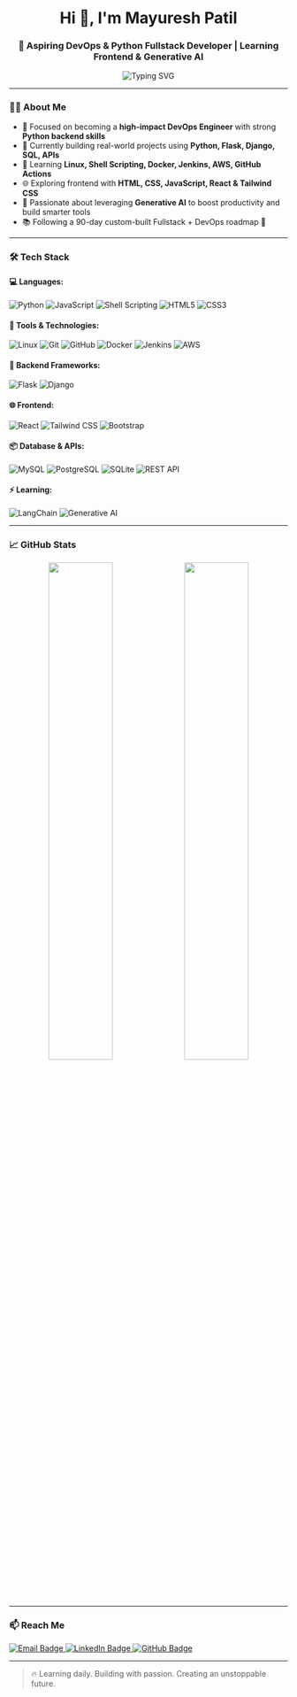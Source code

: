 <h1 align="center">Hi 👋, I'm Mayuresh Patil</h1>
<h3 align="center">🚀 Aspiring DevOps & Python Fullstack Developer | Learning Frontend & Generative AI</h3>

<p align="center">   <img src="https://readme-typing-svg.demolab.com?font=Fira+Code&size=25&pause=1000&color=00BFFF&center=true&vCenter=true&width=950&height=70&lines=Frontend+%E2%9D%A4+Backend+%E2%9D%A4+Database+%E2%9D%A4+DevOps;%F0%9F%93%9A+Learning+Every+Day....;%F0%9F%9A%80+Strengthening+Logic+with+Projects+%26+Practice;%E2%9A%99%EF%B8%8F+Automating+Workflows+using+DevOps" alt="Typing SVG" /> </p> 

---

### 👨‍💻 About Me

- 🎯 Focused on becoming a **high-impact DevOps Engineer** with strong **Python backend skills**  
- 🔁 Currently building real-world projects using **Python, Flask, Django, SQL, APIs**  
- 🧠 Learning **Linux, Shell Scripting, Docker, Jenkins, AWS, GitHub Actions**  
- 🌐 Exploring frontend with **HTML, CSS, JavaScript, React & Tailwind CSS**  
- 🤖 Passionate about leveraging **Generative AI** to boost productivity and build smarter tools  
- 📚 Following a 90-day custom-built Fullstack + DevOps roadmap 💪  

---

### 🛠️ Tech Stack

#### 💻 Languages:
![Python](https://img.shields.io/badge/-Python-3776AB?logo=python&logoColor=white)
![JavaScript](https://img.shields.io/badge/-JavaScript-F7DF1E?logo=javascript&logoColor=black)
![Shell Scripting](https://img.shields.io/badge/-Shell-4EAA25?logo=gnu-bash&logoColor=white)
![HTML5](https://img.shields.io/badge/-HTML5-E34F26?logo=html5&logoColor=white)
![CSS3](https://img.shields.io/badge/-CSS3-1572B6?logo=css3&logoColor=white)

#### 🧰 Tools & Technologies:
![Linux](https://img.shields.io/badge/-Linux-FCC624?logo=linux&logoColor=black)
![Git](https://img.shields.io/badge/-Git-F05032?logo=git&logoColor=white)
![GitHub](https://img.shields.io/badge/-GitHub-181717?logo=github&logoColor=white)
![Docker](https://img.shields.io/badge/-Docker-2496ED?logo=docker&logoColor=white)
![Jenkins](https://img.shields.io/badge/-Jenkins-D24939?logo=jenkins&logoColor=white)
![AWS](https://img.shields.io/badge/-AWS-232F3E?logo=amazonaws&logoColor=white)

#### 🧱 Backend Frameworks:
![Flask](https://img.shields.io/badge/-Flask-000000?logo=flask&logoColor=white)
![Django](https://img.shields.io/badge/-Django-092E20?logo=django&logoColor=white)

#### 🌐 Frontend:
![React](https://img.shields.io/badge/-React-61DAFB?logo=react&logoColor=black)
![Tailwind CSS](https://img.shields.io/badge/-Tailwind%20CSS-06B6D4?logo=tailwind-css&logoColor=white)
![Bootstrap](https://img.shields.io/badge/-Bootstrap-7952B3?logo=bootstrap&logoColor=white)

#### 📦 Database & APIs:
![MySQL](https://img.shields.io/badge/-MySQL-4479A1?logo=mysql&logoColor=white)
![PostgreSQL](https://img.shields.io/badge/-PostgreSQL-336791?logo=postgresql&logoColor=white)
![SQLite](https://img.shields.io/badge/-SQLite-003B57?logo=sqlite&logoColor=white)
![REST API](https://img.shields.io/badge/-REST%20API-FF6F00?logo=api&logoColor=white)

#### ⚡ Learning:
![LangChain](https://img.shields.io/badge/-LangChain-2C2C2C?logo=OpenAI&logoColor=white)
![Generative AI](https://img.shields.io/badge/-Generative%20AI-8A2BE2?logo=openai&logoColor=white)

---

### 📈 GitHub Stats

<p align="center">
  <img width="48%" src="https://github-readme-stats.vercel.app/api?username=Mayuresh1008&show_icons=true&theme=tokyonight" />
  <img width="48%" src="https://github-readme-streak-stats.herokuapp.com/?user=Mayuresh1008&theme=tokyonight" />
</p>

---

### 📫 Reach Me

<p align="left"> <a href="mailto:themayureshpatil@gmail.com" target="_blank"> <img src="https://img.shields.io/badge/Email-D14836?style=for-the-badge&logo=gmail&logoColor=white" alt="Email Badge"/> </a> 
<a href="https://linkedin.com/in/themayureshpatil" target="_blank"> <img src="https://img.shields.io/badge/LinkedIn-0A66C2?style=for-the-badge&logo=linkedin&logoColor=white" alt="LinkedIn Badge"/> </a>   
<a href="https://github.com/Mayuresh1008" target="_blank"> <img src="https://img.shields.io/badge/GitHub-100000?style=for-the-badge&logo=github&logoColor=white" alt="GitHub Badge"/> </a> </p>

---

> 🔥 Learning daily. Building with passion. Creating an unstoppable future.

